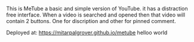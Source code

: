 This is MeTube a basic and simple version of YouTube. it has a distraction free interface. When a video is searched and opened then that video will contain 2 buttons. One for discription and other for pinned comment. 

Deployed at: https://mitarpalgrover.github.io/metube
helloo world

